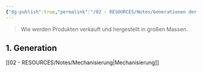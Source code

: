 ```yaml
---
{"dg-publish":true,"permalink":"/02 - RESOURCES/Notes/Generationen der Technisierung/","tags":[null],"noteIcon":"","updated":"2024-08-06T08:51:46.000+02:00"}
---
```


> Wie werden Produkten verkauft und hergestellt in großen Massen.

## 1. Generation
[[02 - RESOURCES/Notes/Mechanisierung\|Mechanisierung]]